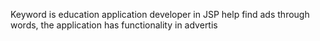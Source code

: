 
Keyword is education application developer in JSP help find ads through words, the application has functionality in advertis